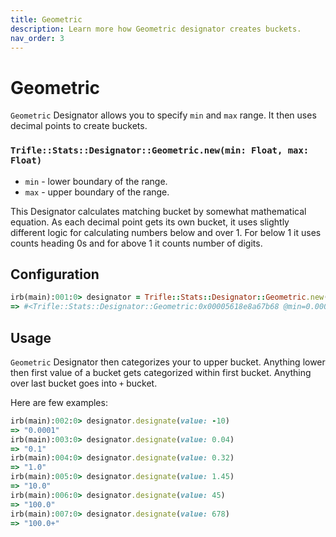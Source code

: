 ```yaml
---
title: Geometric
description: Learn more how Geometric designator creates buckets.
nav_order: 3
---
```


# Geometric

`Geometric` Designator allows you to specify `min` and `max` range. It then uses decimal points to create buckets.

### `Trifle::Stats::Designator::Geometric.new(min: Float, max: Float)`
- `min` - lower boundary of the range.
- `max` - upper boundary of the range.

This Designator calculates matching bucket by somewhat mathematical equation. As each decimal point gets its own bucket, it uses slightly different logic for calculating numbers below and over 1. For below 1 it uses counts heading 0s and for above 1 it counts number of digits.

## Configuration

```ruby
irb(main):001:0> designator = Trifle::Stats::Designator::Geometric.new(min: 0.0001, max: 100)
=> #<Trifle::Stats::Designator::Geometric:0x00005618e8a67b68 @min=0.0001, @max=100>
```

## Usage

`Geometric` Designator then categorizes your to upper bucket. Anything lower then first value of a bucket gets categorized within first bucket. Anything over last bucket goes into `+` bucket.

Here are few examples:

```ruby
irb(main):002:0> designator.designate(value: -10)
=> "0.0001"
irb(main):003:0> designator.designate(value: 0.04)
=> "0.1"
irb(main):004:0> designator.designate(value: 0.32)
=> "1.0"
irb(main):005:0> designator.designate(value: 1.45)
=> "10.0"
irb(main):006:0> designator.designate(value: 45)
=> "100.0"
irb(main):007:0> designator.designate(value: 678)
=> "100.0+"
```
